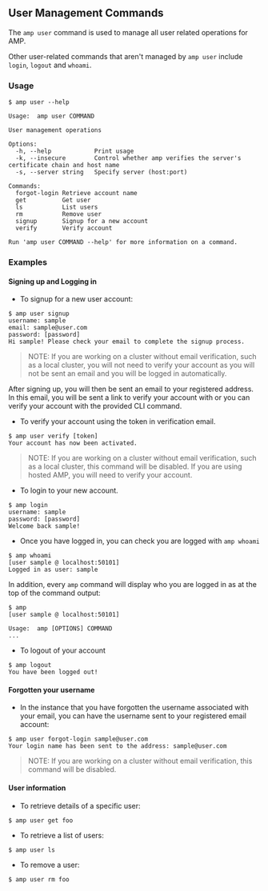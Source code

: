 ## User Management Commands

The `amp user` command is used to manage all user related operations for AMP.

Other user-related commands that aren't managed by `amp user` include `login`, `logout` and `whoami`.

### Usage

```
$ amp user --help

Usage:	amp user COMMAND

User management operations

Options:
  -h, --help            Print usage
  -k, --insecure        Control whether amp verifies the server's certificate chain and host name
  -s, --server string   Specify server (host:port)

Commands:
  forgot-login Retrieve account name
  get          Get user
  ls           List users
  rm           Remove user
  signup       Signup for a new account
  verify       Verify account

Run 'amp user COMMAND --help' for more information on a command.
```

### Examples

#### Signing up and Logging in

* To signup for a new user account:
```
$ amp user signup
username: sample
email: sample@user.com
password: [password]
Hi sample! Please check your email to complete the signup process.
```
>NOTE: If you are working on a cluster without email verification, such as a local cluster,
you will not need to verify your account as you will not be sent an email and you will be logged in automatically.

After signing up, you will then be sent an email to your registered address. In this email, you will
be sent a link to verify your account with or you can verify your account with the provided CLI command.

* To verify your account using the token in verification email.
```
$ amp user verify [token]
Your account has now been activated.
```
>NOTE: If you are working on a cluster without email verification, such as a local cluster,
this command will be disabled. If you are using hosted AMP, you will need to verify your account.

* To login to your new account.
```
$ amp login
username: sample
password: [password]
Welcome back sample!
```

* Once you have logged in, you can check you are logged with `amp whoami`
```
$ amp whoami
[user sample @ localhost:50101]
Logged in as user: sample
```
In addition, every `amp` command will display who you are logged in as at
the top of the command output:
```
$ amp
[user sample @ localhost:50101]

Usage:  amp [OPTIONS] COMMAND
...
```

* To logout of your account
```
$ amp logout
You have been logged out!
```

#### Forgotten your username

* In the instance that you have forgotten the username associated with your email,
you can have the username sent to your registered email account:
```
$ amp user forgot-login sample@user.com
Your login name has been sent to the address: sample@user.com
```
>NOTE: If you are working on a cluster without email verification, this command will be disabled.

#### User information

* To retrieve details of a specific user:
```
$ amp user get foo
```

* To retrieve a list of users:
```
$ amp user ls
```

* To remove a user:
```
$ amp user rm foo
```
